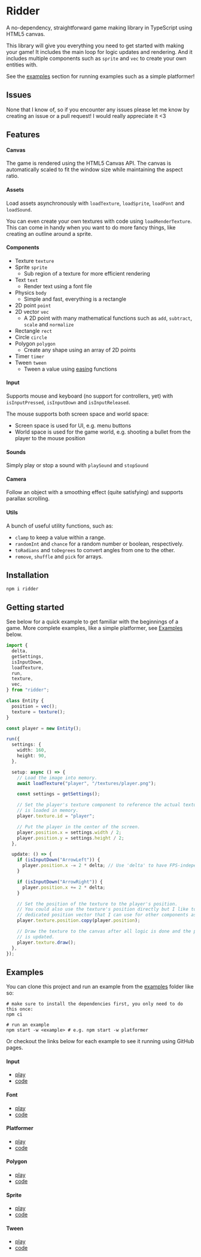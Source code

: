 # Ridder

A no-dependency, straightforward game making library in TypeScript using HTML5 canvas.

This library will give you everything you need to get started with making your game! It includes the main loop for logic updates and rendering. And it includes multiple components such as `sprite` and `vec` to create your own entities with.

See the [examples](#examples) section for running examples such as a simple platformer!

## Issues

None that I know of, so if you encounter any issues please let me know by creating an issue or a pull request! I would really appreciate it <3

## Features

#### Canvas

The game is rendered using the HTML5 Canvas API. The canvas is automatically scaled to fit the window size while maintaining the aspect ratio.

#### Assets

Load assets asynchronously with `loadTexture`, `loadSprite`, `loadFont` and `loadSound`.

You can even create your own textures with code using `loadRenderTexture`. This can come in handy when you want to do more
fancy things, like creating an outline around a sprite.

#### Components

- Texture `texture`
- Sprite `sprite`
  - Sub region of a texture for more efficient rendering
- Text `text`
  - Render text using a font file
- Physics `body`
  - Simple and fast, everything is a rectangle
- 2D point `point`
- 2D vector `vec`
  - A 2D point with many mathematical functions such as `add`, `subtract`, `scale` and `normalize`
- Rectangle `rect`
- Circle `circle`
- Polygon `polygon`
  - Create any shape using an array of 2D points
- Timer `timer`
- Tween `tween`
  - Tween a value using [easing](https://easings.net/) functions

#### Input

Supports mouse and keyboard (no support for controllers, yet) with `isInputPressed`, `isInputDown` and `isInputReleased`.

The mouse supports both screen space and world space:

- Screen space is used for UI, e.g. menu buttons
- World space is used for the game world, e.g. shooting a bullet from the player to the mouse position

#### Sounds

Simply play or stop a sound with `playSound` and `stopSound`

#### Camera

Follow an object with a smoothing effect (quite satisfying) and supports parallax scrolling.

#### Utils

A bunch of useful utility functions, such as:

- `clamp` to keep a value within a range.
- `randomInt` and `chance` for a random number or boolean, respectively.
- `toRadians` and `toDegrees` to convert angles from one to the other.
- `remove`, `shuffle` and `pick` for arrays.

## Installation

```shell
npm i ridder
```

## Getting started

See below for a quick example to get familiar with the beginnings of a game.
More complete examples, like a simple platformer, see [Examples](#examples) below.

```typescript
import {
  delta,
  getSettings,
  isInputDown,
  loadTexture,
  run,
  texture,
  vec,
} from "ridder";

class Entity {
  position = vec();
  texture = texture();
}

const player = new Entity();

run({
  settings: {
    width: 160,
    height: 90,
  },

  setup: async () => {
    // Load the image into memory.
    await loadTexture("player", "/textures/player.png");

    const settings = getSettings();

    // Set the player's texture component to reference the actual texture that
    // is loaded in memory.
    player.texture.id = "player";

    // Put the player in the center of the screen.
    player.position.x = settings.width / 2;
    player.position.y = settings.height / 2;
  },

  update: () => {
    if (isInputDown("ArrowLeft")) {
      player.position.x -= 2 * delta; // Use 'delta' to have FPS-independent updates.
    }

    if (isInputDown("ArrowRight")) {
      player.position.x += 2 * delta;
    }

    // Set the position of the texture to the player's position.
    // You could also use the texture's position directly but I like to have a
    // dedicated position vector that I can use for other components as well.
    player.texture.position.copy(player.position);

    // Draw the texture to the canvas after all logic is done and the position
    // is updated.
    player.texture.draw();
  },
});
```

## Examples

You can clone this project and run an example from the [examples](examples/) folder like so:

```shell
# make sure to install the dependencies first, you only need to do this once:
npm ci

# run an example
npm start -w <example> # e.g. npm start -w platformer
```

Or checkout the links below for each example to see it running using GitHub pages.

#### Input

- [play](https://patrickswijgman.github.io/ridder/input/index.html)
- [code](examples/input/index.ts)

#### Font

- [play](https://patrickswijgman.github.io/ridder/font/index.html)
- [code](examples/font/index.ts)

#### Platformer

- [play](https://patrickswijgman.github.io/ridder/platformer/index.html)
- [code](examples/platformer/index.ts)

#### Polygon

- [play](https://patrickswijgman.github.io/ridder/polygon/index.html)
- [code](examples/polygon/index.ts)

#### Sprite

- [play](https://patrickswijgman.github.io/ridder/sprite/index.html)
- [code](examples/sprite/index.ts)

#### Tween

- [play](https://patrickswijgman.github.io/ridder/tween/index.html)
- [code](examples/tween/index.ts)
